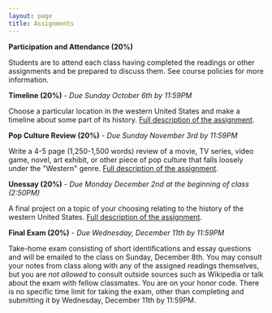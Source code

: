 ```yaml
---
layout: page
title: Assignments
---
```


**Participation and Attendance (20%)**

Students are to attend each class having completed the readings or other assignments and be prepared to discuss them. See course policies for more information.

**Timeline (20%)** - *Due Sunday October 6th by 11:59PM*

Choose a particular location in the western United States and make a timeline about some part of its history. [Full description of the assignment]({{site.baseurl}}/timeline).

**Pop Culture Review (20%)** - *Due Sunday November 3rd by 11:59PM*

Write a 4-5 page (1,250-1,500 words) review of a movie, TV series, video game, novel, art exhibit, or other piece of pop culture that falls loosely under the "Western" genre. [Full description of the assignment]({{site.baseurl}}/pop-culture-review).

**Unessay (20%)** - *Due Monday December 2nd at the beginning of class (2:50PM)*

A final project on a topic of your choosing relating to the history of the western United States. [Full description of the assignment]({{site.baseurl}}/unessay).

**Final Exam (20%)** - *Due Wednesday, December 11th by 11:59PM*

Take-home exam consisting of short identifications and essay questions and will be emailed to the class on Sunday, December 8th. You may consult your notes from class along with any of the assigned readings themselves, but you are *not allowed* to consult outside sources such as Wikipedia or talk about the exam with fellow classmates. You are on your honor code. There is no specific time limit for taking the exam, other than completing and submitting it by Wednesday, December 11th by 11:59PM. 